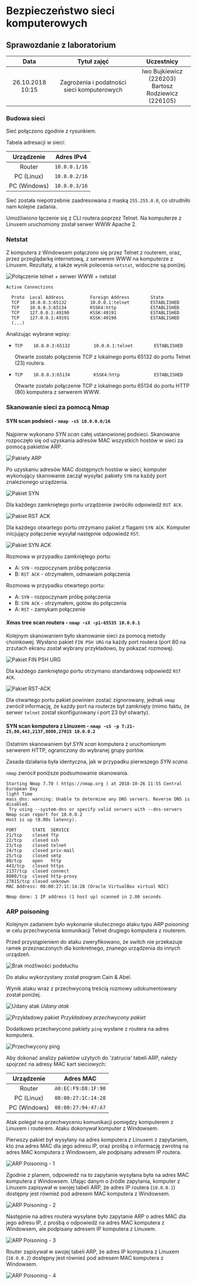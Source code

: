 # Bezpieczeństwo sieci komputerowych

## Sprawozdanie z laboratorium

Data | Tytuł zajęć | Uczestnicy
:-: | :-: | :-:
26.10.2018 10:15 | Zagrożenia i podatności sieci komputerowych | Iwo Bujkiewicz (226203)<br />Bartosz Rodziewicz (226105)

### Budowa sieci

Sieć połączono zgodnie z rysunkiem.

Tabela adresacji w sieci:

| Urządzenie | Adres IPv4 |
| :-: | :-: |
| Router | `10.0.0.1/16` |
| PC (Linux) | `10.0.0.2/16` |
| PC (Windows) | `10.0.0.3/16` |

Sieć została niepotrzebnie zaadresowana z maską `255.255.0.0`, co utrudniło nam kolejne zadania.

Umożliwiono łączenie się z CLI routera poprzez Telnet. Na komputerze z Linuxem uruchomiony został serwer WWW Apache 2.

<div class="page-break"></div>

### Netstat

Z komputera z Windowsem połączono się przez Telnet z routerem, oraz, przez przeglądarkę internetową, z serwerem WWW na komputerze z Linuxem. Rezultaty, a także wynik polecenia `netstat`, widoczne są poniżej.

![Połączenie telnet + serwer WWW + netstat](screenshots/pkt2.png)

```
Active Connections

  Proto  Local Address          Foreign Address        State
  TCP    10.0.0.3:65132         10.0.0.1:telnet        ESTABLISHED
  TCP    10.0.0.3:65134         KSSK4:http             ESTABLISHED
  TCP    127.0.0.1:49190        KSSK:49191             ESTABLISHED
  TCP    127.0.0.1:49191        KSSK:49190             ESTABLISHED
  (...)
```

Analizując wybrane wpisy:

*	```
	TCP    10.0.0.3:65132         10.0.0.1:telnet        ESTABLISHED
	```
	Otwarte zostało połączenie TCP z lokalnego portu 65132 do portu Telnet (23) routera.
*	```
	TCP    10.0.0.3:65134         KSSK4:http             ESTABLISHED
	```
	Otwarte zostało połączenie TCP z lokalnego portu 65134 do portu HTTP (80) komputera z serwerem WWW.

<div class="page-break"></div>

### Skanowanie sieci za pomocą Nmap

#### SYN scan podsieci - `nmap -sS 10.0.0.0/16`

Najpierw wykonano _SYN scan_ całej ustanowionej podsieci. Skanowanie rozpoczęło się od uzyskania adresów MAC wszystkich hostów w sieci za pomocą pakietów ARP.

![Pakiety ARP](screenshots/pkt3.1.4.png)

Po uzyskaniu adresów MAC dostępnych hostów w sieci, komputer wykonujący skanowanie zaczął wysyłać pakiety `SYN` na każdy port znalezionego urządzenia.

![Pakiet SYN](screenshots/pkt3.1.1.png)

<div class="page-break"></div>

Dla każdego zamkniętego portu urządzenie zwróciło odpowiedź `RST ACK`.

![Pakiet RST ACK](screenshots/pkt3.1.2.png)

Dla każdego otwartego portu otrzymano pakiet z flagami `SYN ACK`. Komputer inicjujący połączenie wysyłał następnie odpowiedź `RST`.

![Pakiet SYN ACK](screenshots/pkt3.1.3.png)

<div class="page-break"></div>

Rozmowa w przypadku zamkniętego portu:
* A: `SYN` - rozpoczynam próbę połączenia
* B: `RST ACK` - otrzymałem, odmawiam połączenia <!-- prosze stad szybko wyjsc -->

Rozmowa w przypadku otwartego portu:
* A: `SYN` - rozpoczynam próbę połączenia
* B: `SYN ACK` - otrzymałem, gotów do połączenia
* A: `RST` - zamykam połączenie

#### Xmas tree scan routera - `nmap -sX -p1-65535 10.0.0.1`

Kolejnym skanowaniem było skanowanie sieci za pomocą metody choinkowej. Wysłano pakiet `FIN PSH URG` na każdy port routera (port 80 na zrzutach ekranu został wybrany przykładowo, by pokazać rozmowę).

![Pakiet FIN PSH URG](screenshots/pkt3.2.1.png)

<div class="page-break"></div>

Dla każdego zamkniętego portu otrzymano standardową odpowiedź `RST ACK`.

![Pakiet RST-ACK](screenshots/pkt3.2.2.png)

Dla otwartego portu pakiet powinien zostać zignorowany, jednak `nmap` zwrócił informację, że każdy port na routerze był zamknięty (mimo faktu, że serwer `telnet` został skonfigurowany i port 23 był otwarty).

#### SYN scan komputera z Linuxem - `nmap -sS -p T:21-25,80,443,2137,8080,27015 10.0.0.2`

Ostatnim skanowaniem był _SYN scan_ komputera z uruchomionym serwerem HTTP, ograniczony do wybranej grupy portów.

Zasada działania była identyczna, jak w przypadku pierwszego _SYN scana_.

`nmap` zwrócił poniższe podsumowanie skanowania.

```
Starting Nmap 7.70 ( https://nmap.org ) at 2018-10-26 11:55 Central European Day
light Time
mass_dns: warning: Unable to determine any DNS servers. Reverse DNS is disabled.
 Try using --system-dns or specify valid servers with --dns-servers
Nmap scan report for 10.0.0.2
Host is up (0.00s latency).

PORT      STATE  SERVICE
21/tcp    closed ftp
22/tcp    closed ssh
23/tcp    closed telnet
24/tcp    closed priv-mail
25/tcp    closed smtp
80/tcp    open   http
443/tcp   closed https
2137/tcp  closed connect
8080/tcp  closed http-proxy
27015/tcp closed unknown
MAC Address: 08:00:27:1C:14:28 (Oracle VirtualBox virtual NIC)

Nmap done: 1 IP address (1 host up) scanned in 2.00 seconds
```

<div class="page-break"></div>

### ARP poisoning

Kolejnym zadaniem było wykonanie skutecznego ataku typu _ARP poisoning_ w celu przechwycenia komunikacji Telnet drugiego komputera z routerem.

Przed przystąpieniem do ataku zweryfikowano, że switch nie przekazuje ramek przeznaczonych dla konkretnego, znanego urządzenia do innych urządzeń.

![Brak możliwości podsłuchu](screenshots/pkt4.1.png)

Do ataku wykorzystany został program Cain & Abel.

Wynik ataku wraz z przechwyconą treścią rozmowy <!--(brak treści w środku spowodowany zbyt wczesnym wyłączeniem `Cain`a - przed pokazaniem efektów prowadzącemu)--> udokumentowany został poniżej.

![Udany atak](screenshots/pkt4.2.5.png)
_Udany atak_

![Przykładowy pakiet](screenshots/pkt4.2.2.png)
_Przykładowy przechwycony pakiet_

Dodatkowo przechwycono pakiety `ping` wysłane z routera na adres komputera.

![Przechwycony ping](screenshots/pkt4.2.3.png)

Aby dokonać analizy pakietów użytych do 'zatrucia' tabeli ARP, należy spojrzeć na adresy MAC kart sieciowych:

| Urządzenie | Adres MAC |
| :-: | :-: |
| Router | `A0:EC:F9:D8:1F:90` |
| PC (Linux) | `08:00:27:1C:14:28` |
| PC (Windows) | `08:00:27:94:47:A7` |

Atak polegał na przechwyceniu komunikacji pomiędzy komputerem z Linuxem i routerem. Ataku dokonywał komputer z Windowsem.

Pierwszy pakiet był wysyłany na adres komputera z Linuxem z zapytaniem, kto zna adres MAC dla jego adresu IP, oraz prośbą o informację zwrotną na adres MAC komputera z Windowsem, ale podpisany adresem IP routera.

![ARP Poisoning - 1](screenshots/pkt4.2.6.png)

Zgodnie z planem, odpowiedź na to zapytanie wysyłana była na adres MAC komputera z Windowsem. Ufając danym o źródle zapytania, komputer z Linuxem zapisywał w swojej tabeli ARP, że adres IP routera (`10.0.0.1`) dostępny jest również pod adresem MAC komputera z Windowsem.

![ARP Poisoning - 2](screenshots/pkt4.2.7.png)

<div class="page-break"></div>

Następnie na adres routera wysyłane było zapytanie ARP o adres MAC dla jego adresu IP, z prośbą o odpowiedź na adres MAC komputera z Windowsem, ale podpisany adresem IP komputera z Linuxem.

![ARP Poisoning - 3](screenshots/pkt4.2.8.png)

Router zapisywał w swojej tabeli ARP, że adres IP komputera z Linuxem (`10.0.0.2`) dostępny jest również pod adresem MAC komputera z Windowsem.

![ARP Poisoning - 4](screenshots/pkt4.2.9.png)
